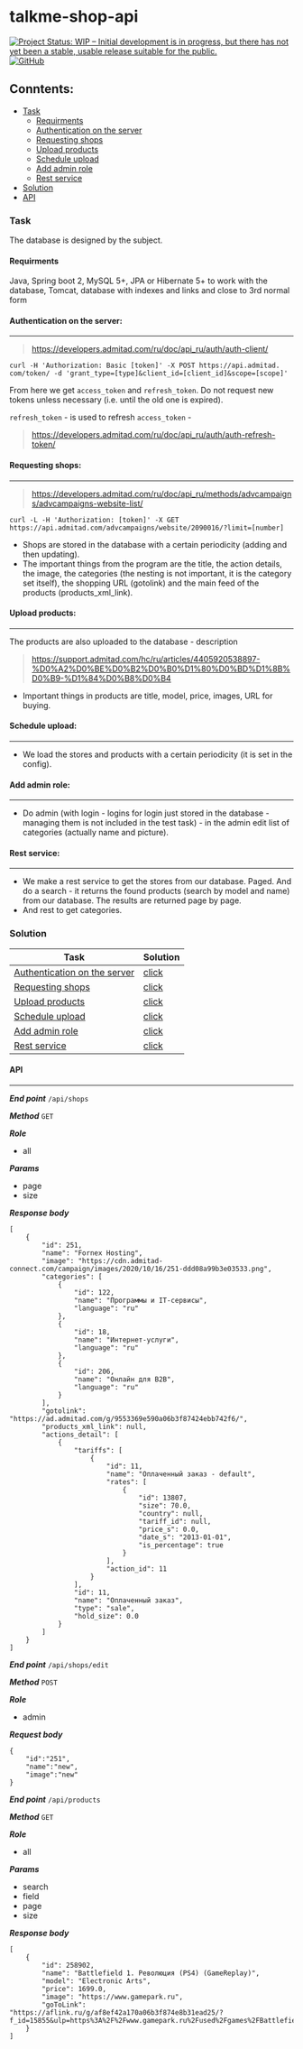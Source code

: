 # talkme-shop-api
[![Project Status: WIP – Initial development is in progress, but there has not yet been a stable, usable release suitable for the public.](https://www.repostatus.org/badges/latest/wip.svg)](https://www.repostatus.org/#wip)
[![GitHub](https://img.shields.io/github/license/Vaixle/talkme-shop-api)](https://github.com/Vaixle/talkme-shop-api/blob/main/LICENSE)

## Conntents:

- [Task](#Task) 
    - [Requirments](#Requirments) 
    - [Authentication on the server](#Authentication-on-the-server) 
    - [Requesting shops](#Requesting-shops) 
    - [Upload products](#Upload-products)
    - [Schedule upload](#Schedule-upload)
    - [Add admin role](#Add-admin-role)
    - [Rest service](#Rest-service)
- [Solution](#Solution)
- [API](#Solution)

### Task
The database is designed by the subject.

#### Requirments
Java, Spring boot 2, MySQL 5+, JPA or Hibernate 5+ to work with the database, Tomcat, database with indexes and links and close to 3rd normal form

#### Authentication on the server:
---
> https://developers.admitad.com/ru/doc/api_ru/auth/auth-client/
```
curl -H 'Authorization: Basic [token]' -X POST https://api.admitad. com/token/ -d 'grant_type=[type]&client_id=[client_id]&scope=[scope]'
```
From here we get `access_token` and `refresh_token`. Do not request new tokens unless necessary (i.e. until the old one is expired).

`refresh_token` - is used to refresh `access_token` -
> https://developers.admitad.com/ru/doc/api_ru/auth/auth-refresh-token/

#### Requesting shops:
---
> https://developers.admitad.com/ru/doc/api_ru/methods/advcampaigns/advcampaigns-website-list/
```
curl -L -H 'Authorization: [token]' -X GET https://api.admitad.com/advcampaigns/website/2090016/?limit=[number]
```

- Shops are stored in the database with a certain periodicity (adding and then updating).
- The important things from the program are the title, the action details, the image, the categories (the nesting is not important, it is the category set itself), the shopping URL (gotolink) and the main feed of the products (products_xml_link).

#### Upload products:
---
The products are also uploaded to the database - description 
> https://support.admitad.com/hc/ru/articles/4405920538897-%D0%A2%D0%BE%D0%B2%D0%B0%D1%80%D0%BD%D1%8B%D0%B9-%D1%84%D0%B8%D0%B4

- Important things in products are title, model, price, images, URL for buying.

#### Schedule upload:
---
- We load the stores and products with a certain periodicity (it is set in the config).

#### Add admin role:
---
- Do admin (with login - logins for login just stored in the database - managing them is not included in the test task) - in the admin edit list of categories (actually name and picture).

#### Rest service:
---
- We make a rest service to get the stores from our database. Paged. And do a search - it returns the found products (search by model and name) from our database. The results are returned page by page.
- And rest to get categories.

### Solution
| Task | Solution |
|----------------|----------------|
| [Authentication on the server](#Authentication-on-the-server)  |[click](https://github.com/Vaixle/talkme-shop-api/blob/main/src/main/java/com/vaixle/talkme/repository/impl/AdmitadCredentialRepositoryImpl.java)  |
| [Requesting shops](#Requesting-shops) | [click](https://github.com/Vaixle/talkme-shop-api/blob/main/src/main/java/com/vaixle/talkme/service/impl/ShopServiceImpl.java) |
| [Upload products](#Upload-products) | [click](https://github.com/Vaixle/talkme-shop-api/blob/main/src/main/java/com/vaixle/talkme/service/impl/ProductServiceImpl.java) |
| [Schedule upload](#Schedule-upload) | [click](https://github.com/Vaixle/talkme-shop-api/blob/main/src/main/java/com/vaixle/talkme/configuration/ScheduleConfiguration.java) |
| [Add admin role](#Add-admin-role) | [click](https://github.com/Vaixle/talkme-shop-api/blob/main/src/main/java/com/vaixle/talkme/configuration/SecurityConfig.java) |
| [Rest service](#Rest-service) | [click](https://github.com/Vaixle/talkme-shop-api/tree/main/src/main/java/com/vaixle/talkme/controller/rest) |

#### API
---
***End point*** `/api/shops`

***Method*** `GET`

***Role***
- all

***Params***
- page
- size

***Response body***
```
[
    {
        "id": 251,
        "name": "Fornex Hosting",
        "image": "https://cdn.admitad-connect.com/campaign/images/2020/10/16/251-ddd08a99b3e03533.png",
        "categories": [
            {
                "id": 122,
                "name": "Программы и IT-сервисы",
                "language": "ru"
            },
            {
                "id": 18,
                "name": "Интернет-услуги",
                "language": "ru"
            },
            {
                "id": 206,
                "name": "Онлайн для B2B",
                "language": "ru"
            }
        ],
        "gotolink": "https://ad.admitad.com/g/9553369e590a06b3f87424ebb742f6/",
        "products_xml_link": null,
        "actions_detail": [
            {
                "tariffs": [
                    {
                        "id": 11,
                        "name": "Оплаченный заказ - default",
                        "rates": [
                            {
                                "id": 13807,
                                "size": 70.0,
                                "country": null,
                                "tariff_id": null,
                                "price_s": 0.0,
                                "date_s": "2013-01-01",
                                "is_percentage": true
                            }
                        ],
                        "action_id": 11
                    }
                ],
                "id": 11,
                "name": "Оплаченный заказ",
                "type": "sale",
                "hold_size": 0.0
            }
        ]
    }
]

```

***End point*** `/api/shops/edit`

***Method*** `POST`

***Role***
- admin

***Request body***
```
{
    "id":"251",
    "name":"new",
    "image":"new"
}
```

***End point*** `/api/products`

***Method*** `GET`

***Role***
- all

***Params***
- search
- field
- page
- size

***Response body***
```
[
    {
        "id": 258902,
        "name": "Battlefield 1. Революция (PS4) (GameReplay)",
        "model": "Electronic Arts",
        "price": 1699.0,
        "image": "https://www.gamepark.ru",
        "goToLink": "https://aflink.ru/g/af8ef42a170a06b3f874e8b31ead25/?f_id=15855&ulp=https%3A%2F%2Fwww.gamepark.ru%2Fused%2Fgames%2FBattlefield1TherevolutionPS4GameReplay%2F&i=5"
    }
]
```

